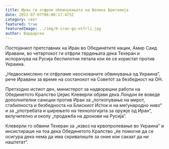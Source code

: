```yaml
---
title: Иран ги отфрли обвинувањата на Велика Британија
date: 2023-07-07T06:00:17.475Z
category: свет
featured: true
featuredImage: ../img/8-iran-go-otfrli.jpg
author: Вардарски
---
```

Постојаниот претставник на Иран во Обединетите нации, Амир Саид Иравани, во четвртокот ги отфрли тврдењата дека Техеран и испорачува на Русија беспилотни летала кои ќе се користат против Украина.

„Недвосмислено ги отфрламе неоснованите обвинувања од Украина“, рече Иравани за време на состанокот на Советот за безбедност на ОН.

Претходно истиот ден, министерот за надворешни работи на Обединетото Кралство Џејмс Клеверли објави дека Лондон ќе воведе дополнителни санкции против Иран за „поткопување на мирот, стабилноста и безбедноста на Блискиот Исток и на меѓународно ниво“ и за „употребата и ширењето на технологијата за оружје од Иран“, вклучително и околу „продажба на дронови на Русија“.

Клеверли го обвини Техеран за „извоз на крвопролевање во Украина“ и инсистираше на тоа дека Обединетото Кралство „ќе помогне да се осигура дека нема да има скривалиште за оние кои сакаат да ни наштетат“.